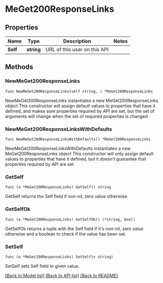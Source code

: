 # MeGet200ResponseLinks

## Properties

Name | Type | Description | Notes
------------ | ------------- | ------------- | -------------
**Self** | **string** | URL of this user on this API | 

## Methods

### NewMeGet200ResponseLinks

`func NewMeGet200ResponseLinks(self string, ) *MeGet200ResponseLinks`

NewMeGet200ResponseLinks instantiates a new MeGet200ResponseLinks object
This constructor will assign default values to properties that have it defined,
and makes sure properties required by API are set, but the set of arguments
will change when the set of required properties is changed

### NewMeGet200ResponseLinksWithDefaults

`func NewMeGet200ResponseLinksWithDefaults() *MeGet200ResponseLinks`

NewMeGet200ResponseLinksWithDefaults instantiates a new MeGet200ResponseLinks object
This constructor will only assign default values to properties that have it defined,
but it doesn't guarantee that properties required by API are set

### GetSelf

`func (o *MeGet200ResponseLinks) GetSelf() string`

GetSelf returns the Self field if non-nil, zero value otherwise.

### GetSelfOk

`func (o *MeGet200ResponseLinks) GetSelfOk() (*string, bool)`

GetSelfOk returns a tuple with the Self field if it's non-nil, zero value otherwise
and a boolean to check if the value has been set.

### SetSelf

`func (o *MeGet200ResponseLinks) SetSelf(v string)`

SetSelf sets Self field to given value.



[[Back to Model list]](../README.md#documentation-for-models) [[Back to API list]](../README.md#documentation-for-api-endpoints) [[Back to README]](../README.md)


